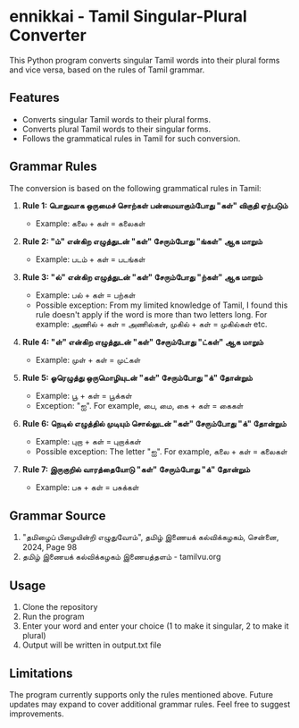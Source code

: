 # ennikkai - Tamil Singular-Plural Converter

This Python program converts singular Tamil words into their plural forms and vice versa, based on the rules of Tamil grammar.

## Features

- Converts singular Tamil words to their plural forms.
- Converts plural Tamil words to their singular forms.
- Follows the grammatical rules in Tamil for such conversion.

## Grammar Rules

The conversion is based on the following grammatical rules in Tamil:

1. **Rule 1: பொதுவாக ஒருமைச் சொற்கள் பன்மையாகும்போது "கள்" விகுதி ஏற்படும்**
   - Example: கலை + கள் = கலைகள்
   
2. **Rule 2: "ம்" என்கிற எழுத்துடன் "கள்" சேரும்போது "ங்கள்" ஆக மாறும்**
   - Example: படம் + கள் = படங்கள்
   
3. **Rule 3: "ல்" என்கிற எழுத்துடன் "கள்" சேரும்போது "ற்கள்" ஆக மாறும்**
   - Example: பல் + கள் = பற்கள்
   - Possible exception: From my limited knowledge of Tamil, I found this rule doesn't apply if the word is more than two letters long. For example: அணில் + கள் = அணில்கள், முகில் + கள் = முகில்கள் etc.

4. **Rule 4: "ள்" என்கிற எழுத்துடன் "கள்" சேரும்போது "ட்கள்" ஆக மாறும்**
   - Example: முள் + கள் = முட்கள்

5. **Rule 5: ஓரெழுத்து ஒருமொழியுடன் "கள்" சேரும்போது "க்" தோன்றும்**
   - Example: பூ + கள் = பூக்கள் 
   - Exception: "ஐ". For example, பை, மை, கை + கள் = கைகள்

6. **Rule 6: நெடில் எழுத்தில் முடியும் சொல்லுடன் "கள்" சேரும்போது "க்" தோன்றும்**
   - Example: புறா + கள் = புறாக்கள்
   - Possible exception: The letter "ஐ". For example, கலை + கள் = கலைகள்

7. **Rule 7: இருகுறில் வாரத்தையோடு "கள்" சேரும்போது "க்" தோன்றும்**
   - Example: பசு + கள் = பசுக்கள்

## Grammar Source

1. "தமிழைப் பிழையின்றி எழுதுவோம்", தமிழ் இணையக் கல்விக்கழகம், சென்னை, 2024, Page 98
2. தமிழ் இணையக் கல்விக்கழகம் இணையத்தளம் - tamilvu.org

## Usage

1. Clone the repository
2. Run the program
3. Enter your word and enter your choice (1 to make it singular, 2 to make it plural)
4. Output will be written in output.txt file

## Limitations

The program currently supports only the rules mentioned above. Future updates may expand to cover additional grammar rules. Feel free to suggest improvements.
